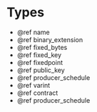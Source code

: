 # Types

- @ref name
- @ref binary_extension
- @ref fixed_bytes
- @ref fixed_key
- @ref fixedpoint
- @ref public_key
- @ref producer_schedule
- @ref varint
- @ref contract
- @ref producer_schedule 
